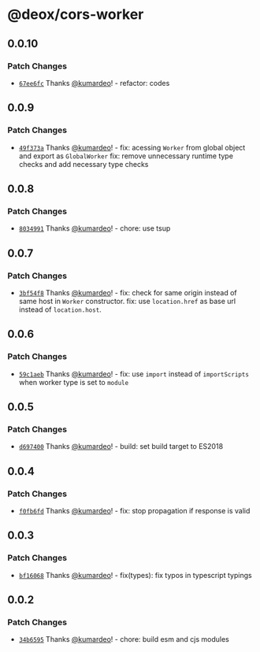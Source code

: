 # @deox/cors-worker

## 0.0.10

### Patch Changes

- [`67ee6fc`](https://github.com/kumardeo/deox/commit/67ee6fcb8170757a35b3c26d8c3bd2f29a36024a) Thanks [@kumardeo](https://github.com/kumardeo)! - refactor: codes

## 0.0.9

### Patch Changes

- [`49f373a`](https://github.com/kumardeo/deox/commit/49f373a9f1afb4bf53e0f8089a9573afe32d25e0) Thanks [@kumardeo](https://github.com/kumardeo)! - fix: acessing `Worker` from global object and export as `GlobalWorker`
  fix: remove unnecessary runtime type checks and add necessary type checks

## 0.0.8

### Patch Changes

- [`8034991`](https://github.com/kumardeo/deox/commit/80349919722aef5c9dfffc30a603b0c7fe40f0e7) Thanks [@kumardeo](https://github.com/kumardeo)! - chore: use tsup

## 0.0.7

### Patch Changes

- [`3bf54f8`](https://github.com/kumardeo/deox/commit/3bf54f8bc792794b38161cd996206841b7309b3b) Thanks [@kumardeo](https://github.com/kumardeo)! - fix: check for same origin instead of same host in `Worker` constructor.
  fix: use `location.href` as base url instead of `location.host`.

## 0.0.6

### Patch Changes

- [`59c1aeb`](https://github.com/kumardeo/deox/commit/59c1aeb737d9bef8c678e264e03c164a5bf13c74) Thanks [@kumardeo](https://github.com/kumardeo)! - fix: use `import` instead of `importScripts` when worker type is set to `module`

## 0.0.5

### Patch Changes

- [`d697400`](https://github.com/kumardeo/deox/commit/d6974000a60343cb097d59f39e7fb35e4709d3b3) Thanks [@kumardeo](https://github.com/kumardeo)! - build: set build target to ES2018

## 0.0.4

### Patch Changes

- [`f0fb6fd`](https://github.com/kumardeo/deox/commit/f0fb6fd20e93f136e0c333807122fce5f17ae54b) Thanks [@kumardeo](https://github.com/kumardeo)! - fix: stop propagation if response is valid

## 0.0.3

### Patch Changes

- [`bf16068`](https://github.com/kumardeo/deox/commit/bf160682ae45a92dc7285685c84ce07c10a11cfa) Thanks [@kumardeo](https://github.com/kumardeo)! - fix(types): fix typos in typescript typings

## 0.0.2

### Patch Changes

- [`34b6595`](https://github.com/kumardeo/deox/commit/34b6595444edcb170af317099324b68869562d26) Thanks [@kumardeo](https://github.com/kumardeo)! - chore: build esm and cjs modules
